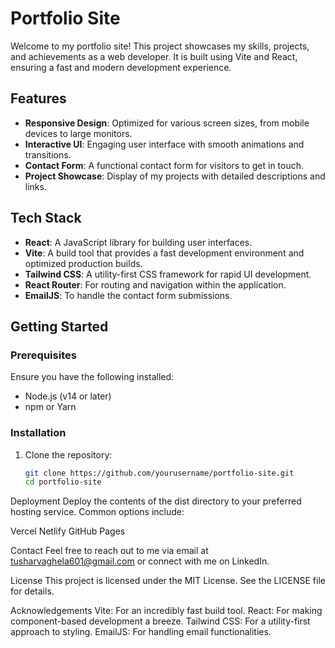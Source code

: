 # Portfolio Site

Welcome to my portfolio site! This project showcases my skills, projects, and achievements as a web developer. It is built using Vite and React, ensuring a fast and modern development experience.

## Features

- **Responsive Design**: Optimized for various screen sizes, from mobile devices to large monitors.
- **Interactive UI**: Engaging user interface with smooth animations and transitions.
- **Contact Form**: A functional contact form for visitors to get in touch.
- **Project Showcase**: Display of my projects with detailed descriptions and links.

## Tech Stack

- **React**: A JavaScript library for building user interfaces.
- **Vite**: A build tool that provides a fast development environment and optimized production builds.
- **Tailwind CSS**: A utility-first CSS framework for rapid UI development.
- **React Router**: For routing and navigation within the application.
- **EmailJS**: To handle the contact form submissions.

## Getting Started

### Prerequisites

Ensure you have the following installed:

- Node.js (v14 or later)
- npm or Yarn

### Installation

1. Clone the repository:

   ```bash
   git clone https://github.com/yourusername/portfolio-site.git
   cd portfolio-site
   
Deployment
Deploy the contents of the dist directory to your preferred hosting service. Common options include:

Vercel
Netlify
GitHub Pages

Contact
Feel free to reach out to me via email at tusharvaghela601@gmail.com or connect with me on LinkedIn.

License
This project is licensed under the MIT License. See the LICENSE file for details.

Acknowledgements
Vite: For an incredibly fast build tool.
React: For making component-based development a breeze.
Tailwind CSS: For a utility-first approach to styling.
EmailJS: For handling email functionalities.
